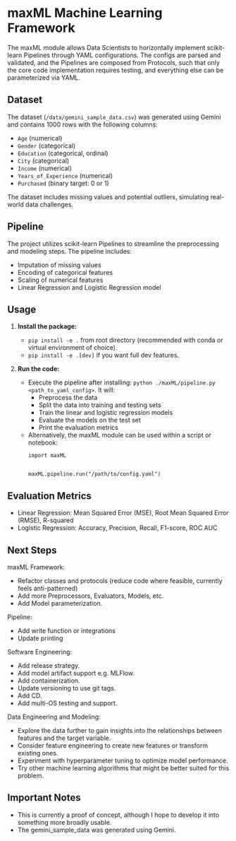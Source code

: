 # maxML Machine Learning Framework
The maxML module allows Data Scientists to horizontally implement scikit-learn Pipelines through YAML configurations. The configs are parsed and validated, and the Pipelines are composed from Protocols, such that only the core code implementation requires testing, and everything else can be parameterized via YAML.


## Dataset
The dataset (`/data/gemini_sample_data.csv`) was generated using Gemini and contains 1000 rows with the following columns:

* `Age` (numerical)
* `Gender` (categorical)
* `Education` (categorical, ordinal)
* `City` (categorical)
* `Income` (numerical)
* `Years_of_Experience` (numerical)
* `Purchased` (binary target: 0 or 1)

The dataset includes missing values and potential outliers, simulating real-world data challenges.


## Pipeline

The project utilizes scikit-learn Pipelines to streamline the preprocessing and modeling steps. The pipeline includes:

* Imputation of missing values
* Encoding of categorical features
* Scaling of numerical features
* Linear Regression and Logistic Regression model


## Usage

1. **Install the package:**
   * `pip install -e .` from root directory (recommended with conda or virtual environment of choice).
   * `pip install -e .[dev]` if you want full dev features.

2. **Run the code:**
   * Execute the pipeline after installing: `python ./maxML/pipeline.py <path_to_yaml_config>`. It will:
     * Preprocess the data
     * Split the data into training and testing sets
     * Train the linear and logistic regression models
     * Evaluate the models on the test set
     * Print the evaluation metrics
   * Alternatively, the maxML module can be used within a script or notebook:
     ```
     import maxML


     maxML.pipeline.run("/path/to/config.yaml")
     ```


## Evaluation Metrics
* Linear Regression: Mean Squared Error (MSE), Root Mean Squared Error (RMSE), R-squared
* Logistic Regression: Accuracy, Precision, Recall, F1-score, ROC AUC


## Next Steps
maxML Framework:
* Refactor classes and protocols (reduce code where feasible, currently feels anti-patterned)
* Add more Preprocessors, Evaluators, Models, etc.
* Add Model parameterization.

Pipeline:
* Add write function or integrations
* Update printing

Software Engineering:
* Add release strategy.
* Add model artifact support e.g. MLFlow.
* Add containerization.
* Update versioning to use git tags.
* Add CD.
* Add multi-OS testing and support.

Data Engineering and Modeling:
* Explore the data further to gain insights into the relationships between features and the target variable.
* Consider feature engineering to create new features or transform existing ones.
* Experiment with hyperparameter tuning to optimize model performance.
* Try other machine learning algorithms that might be better suited for this problem.


## Important Notes
* This is currently a proof of concept, although I hope to develop it into something more broadly usable.
* The gemini_sample_data was generated using Gemini.
